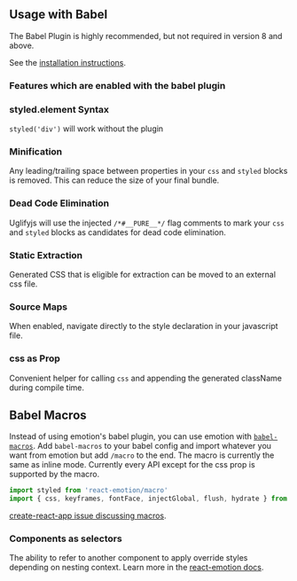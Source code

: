 ## Usage with Babel

The Babel Plugin is highly recommended, but not required in version 8 and above.

See the [installation instructions](install.md).

### Features which are enabled with the babel plugin

### styled.element Syntax
`styled('div')` will work without the plugin

### Minification
Any leading/trailing space between properties in your `css` and `styled` blocks is removed. This can reduce the size of your final bundle.

### Dead Code Elimination
Uglifyjs will use the injected `/*#__PURE__*/` flag comments to mark your `css` and `styled` blocks as candidates for dead code elimination.

### Static Extraction
Generated CSS that is eligible for extraction can be moved to an external css file.

### Source Maps
When enabled, navigate directly to the style declaration in your javascript file.

### css as Prop
Convenient helper for calling `css` and appending the generated className during compile time.

## Babel Macros

Instead of using emotion's babel plugin, you can use emotion with [`babel-macros`](https://github.com/kentcdodds/babel-macros). Add `babel-macros` to your babel config and import whatever you want from emotion but add `/macro` to the end. The macro is currently the same as inline mode. Currently every API except for the css prop is supported by the macro.

```jsx
import styled from 'react-emotion/macro'
import { css, keyframes, fontFace, injectGlobal, flush, hydrate } from 'emotion/macro'
```

[create-react-app issue discussing macros](https://github.com/facebookincubator/create-react-app/issues/2730).

### Components as selectors
The ability to refer to another component to apply override styles depending on nesting context. Learn more in the [react-emotion docs](./styled.md#targeting-another-emotion-component).
